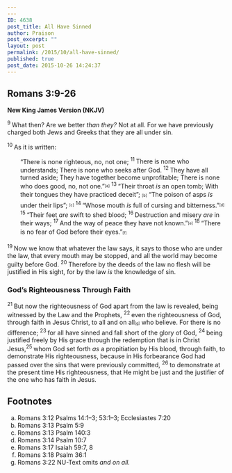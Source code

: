 ```yaml
---
---
ID: 4638
post_title: All Have Sinned
author: Praison
post_excerpt: ""
layout: post
permalink: /2015/10/all-have-sinned/
published: true
post_date: 2015-10-26 14:24:37
---
```

<h2>Romans 3:9-26</h2>
<strong><span class="passage-display-version">New King James Version (NKJV)</span></strong>

<span class="text Rom-3-9"><sup class="versenum">9 </sup>What then? Are we better <i>than they?</i> Not at all. For we have previously charged both Jews and Greeks that they are all under sin.</span>

<span id="en-NKJV-28002" class="text Rom-3-10"><sup class="versenum">10 </sup>As it is written:</span>
<div class="poetry top-1">
<p class="line" style="padding-left: 30px;"><span class="text Rom-3-10"><span class="oblique">“There is none righteous, no, not one;</span></span>
<span id="en-NKJV-28003" class="text Rom-3-11"><sup class="versenum">11 </sup><span class="oblique">There is none who understands;</span></span>
<span class="text Rom-3-11"><span class="oblique">There is none who seeks after God.</span></span>
<span id="en-NKJV-28004" class="text Rom-3-12"><sup class="versenum">12 </sup><span class="oblique">They have all turned aside;</span></span>
<span class="text Rom-3-12"><span class="oblique">They have together become unprofitable;</span></span>
<span class="text Rom-3-12"><span class="oblique">There is none who does good, no, not one.”</span><sup class="footnote" style="box-sizing: border-box; font-size: 0.625em; line-height: 22px; position: relative; vertical-align: top; top: 0px;" data-fn="#fen-NKJV-28004a" data-link="[&lt;a href=&quot;#fen-NKJV-28004a&quot; title=&quot;See footnote a&quot;&gt;a&lt;/a&gt;]">[a]</sup></span>
<span id="en-NKJV-28005" class="text Rom-3-13"><sup class="versenum">13 </sup>“<span class="oblique">Their throat <i>is</i> an open tomb;</span></span>
<span class="text Rom-3-13"><span class="oblique">With their tongues they have practiced deceit”</span>; <sup class="footnote" style="box-sizing: border-box; font-size: 0.625em; line-height: 22px; position: relative; vertical-align: top; top: 0px;" data-fn="#fen-NKJV-28005b" data-link="[&lt;a href=&quot;#fen-NKJV-28005b&quot; title=&quot;See footnote b&quot;&gt;b&lt;/a&gt;]">[b]</sup></span>
<span class="text Rom-3-13"><span class="oblique">“The poison of asps</span> <i>is</i> <span class="oblique">under their lips”</span>; <sup class="footnote" style="box-sizing: border-box; font-size: 0.625em; line-height: 22px; position: relative; vertical-align: top; top: 0px;" data-fn="#fen-NKJV-28005c" data-link="[&lt;a href=&quot;#fen-NKJV-28005c&quot; title=&quot;See footnote c&quot;&gt;c&lt;/a&gt;]">[c]</sup></span>
<span id="en-NKJV-28006" class="text Rom-3-14"><sup class="versenum">14 </sup><span class="oblique">“Whose mouth <i>is</i> full of cursing and bitterness.”</span><sup class="footnote" style="box-sizing: border-box; font-size: 0.625em; line-height: 22px; position: relative; vertical-align: top; top: 0px;" data-fn="#fen-NKJV-28006d" data-link="[&lt;a href=&quot;#fen-NKJV-28006d&quot; title=&quot;See footnote d&quot;&gt;d&lt;/a&gt;]">[d]</sup></span>
<span id="en-NKJV-28007" class="text Rom-3-15"><sup class="versenum">15 </sup><span class="oblique">“Their feet <i>are</i> swift to shed blood;</span></span>
<span id="en-NKJV-28008" class="text Rom-3-16"><sup class="versenum">16 </sup><span class="oblique">Destruction and misery</span> <i>are</i> <span class="oblique">in their ways;</span></span>
<span id="en-NKJV-28009" class="text Rom-3-17"><sup class="versenum">17 </sup><span class="oblique">And the way of peace they have not known.”</span><sup class="footnote" style="box-sizing: border-box; font-size: 0.625em; line-height: 22px; position: relative; vertical-align: top; top: 0px;" data-fn="#fen-NKJV-28009e" data-link="[&lt;a href=&quot;#fen-NKJV-28009e&quot; title=&quot;See footnote e&quot;&gt;e&lt;/a&gt;]">[e]</sup></span>
<span id="en-NKJV-28010" class="text Rom-3-18"><sup class="versenum">18 </sup><span class="oblique">“There is no fear of God before their eyes.”</span><sup class="footnote" style="box-sizing: border-box; font-size: 0.625em; line-height: 22px; position: relative; vertical-align: top; top: 0px;" data-fn="#fen-NKJV-28010f" data-link="[&lt;a href=&quot;#fen-NKJV-28010f&quot; title=&quot;See footnote f&quot;&gt;f&lt;/a&gt;]">[f]</sup></span></p>

</div>
<p class="top-1"><span id="en-NKJV-28011" class="text Rom-3-19"><sup class="versenum">19 </sup>Now we know that whatever the law says, it says to those who are under the law, that every mouth may be stopped, and all the world may become guilty before God. </span><span id="en-NKJV-28012" class="text Rom-3-20"><sup class="versenum">20 </sup>Therefore by the deeds of the law no flesh will be justified in His sight, for by the law <i>is</i> the knowledge of sin.</span></p>

<h3><span id="en-NKJV-28013" class="text Rom-3-21">God’s Righteousness Through Faith</span></h3>
<span class="text Rom-3-21"><sup class="versenum">21 </sup>But now the righteousness of God apart from the law is revealed, being witnessed by the Law and the Prophets, </span><span id="en-NKJV-28014" class="text Rom-3-22"><sup class="versenum">22 </sup>even the righteousness of God, through faith in Jesus Christ, to all and on all<sup class="footnote" style="box-sizing: border-box; font-size: 0.625em; line-height: 22px; position: relative; vertical-align: top; top: 0px;" data-fn="#fen-NKJV-28014g" data-link="[&lt;a href=&quot;#fen-NKJV-28014g&quot; title=&quot;See footnote g&quot;&gt;g&lt;/a&gt;]">[<a title="See footnote g" href="https://www.biblegateway.com/passage/?search=Romans+3%3A9-26&amp;version=NKJV#fen-NKJV-28014g">g</a>]</sup> who believe. For there is no difference; </span><span id="en-NKJV-28015" class="text Rom-3-23"><sup class="versenum">23 </sup>for all have sinned and fall short of the glory of God, </span><span id="en-NKJV-28016" class="text Rom-3-24"><sup class="versenum">24 </sup>being justified freely by His grace through the redemption that is in Christ Jesus,</span><span id="en-NKJV-28017" class="text Rom-3-25"><sup class="versenum">25 </sup>whom God set forth <i>as</i> a propitiation by His blood, through faith, to demonstrate His righteousness, because in His forbearance God had passed over the sins that were previously committed, </span><span id="en-NKJV-28018" class="text Rom-3-26"><sup class="versenum">26 </sup>to demonstrate at the present time His righteousness, that He might be just and the justifier of the one who has faith in Jesus.</span>
<div class="footnotes">
<h2>Footnotes</h2>
<ol type="a">
	<li id="fen-NKJV-28004a">Romans 3:12 <span class="footnote-text">Psalms 14:1–3; 53:1–3; Ecclesiastes 7:20</span></li>
	<li id="fen-NKJV-28005b">Romans 3:13 <span class="footnote-text">Psalm 5:9</span></li>
	<li id="fen-NKJV-28005c">Romans 3:13 <span class="footnote-text">Psalm 140:3</span></li>
	<li id="fen-NKJV-28006d">Romans 3:14 <span class="footnote-text">Psalm 10:7</span></li>
	<li id="fen-NKJV-28009e">Romans 3:17 <span class="footnote-text">Isaiah 59:7, 8</span></li>
	<li id="fen-NKJV-28010f">Romans 3:18 <span class="footnote-text">Psalm 36:1</span></li>
	<li id="fen-NKJV-28014g">Romans 3:22 <span class="footnote-text">NU-Text omits <i>and on all.</i></span></li>
</ol>
</div>
